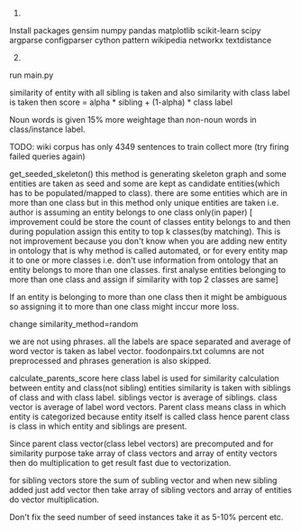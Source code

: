 1.
Install packages
gensim
numpy
pandas
matplotlib
scikit-learn
scipy
argparse
configparser
cython
pattern
wikipedia
networkx
textdistance


2.
run main.py


similarity of entity with all sibling is taken and also similarity with class label is taken 
then score = alpha * sibling + (1-alpha) * class label

Noun words is given 15% more weightage than non-noun words in class/instance label.

TODO:
wiki corpus has only 4349 sentences to train collect more (try firing failed queries again)

get_seeded_skeleton() this method is generating skeleton graph and some entities are taken as seed and some are kept
as candidate entities(which has to be populated/mapped to class).
there are some entities which are in more than one class but in this method only unique entities are taken i.e. author
is assuming an entity belongs to one class only(in paper) 
[ improvement could be store the count of classes entity belongs to and then during population assign this entity to 
top k classes(by matching). This is not improvement because you don't know when you are adding new entity in ontology 
that is why method is called automated, or for every entity map it to one or more classes i.e. don't use information
from ontology that an entity belongs to more than one classes. first analyse entities belonging to more than one class
and assign if similarity with top 2 classes are same]

If an entity is belonging to more than one class then it might be ambiguous so assigning it to more than one class
might inccur more loss.


change similarity_method=random


we are not using phrases. all the labels are space separated and average of word vector is taken as label vector.
foodonpairs.txt columns are not preprocessed and phrases generation is also skipped.


calculate_parents_score  here class label is used for similarity calculation between entity and class(not sibling) 
entities similarity is taken with siblings of class and with class label.
siblings vector is average of siblings.
class vector is average of label word vectors.
Parent class means class in which entity is categorized because entity itself is called class hence parent class is 
class in which entity and siblings are present.


Since parent class vector(class lebel vectors) are precomputed
and for similarity purpose take array of class vectors and array of entity vectors then do multiplication to get
result fast due to vectorization.

for sibling vectors store the sum of subling vector and when new sibling added just add vector 
then take array of sibling vectors and array of entities do vector multiplication.


Don't fix the seed number of seed instances take it as 5-10% percent etc.
